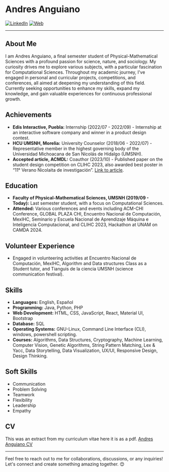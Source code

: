 # Andres Anguiano 
[![LinkedIn](https://img.shields.io/badge/-LinkedIn-blue?style=flat&logo=LinkedIn&logoColor=white)](https://www.linkedin.com/in/anduis/)
[![Web]((https://img.shields.io/website?url=http%3A//www.website.com/path/to/page.html))](http://fismat.umich.mx/~anguiano/)

---

## About Me
I am Andres Anguiano, a final semester student of Physical-Mathematical Sciences with a profound passion for science, nature, and sociology. My curiosity drives me to explore various subjects, with a particular fascination for Computational Sciences. Throughout my academic journey, I've engaged in personal and curricular projects, competitions, and conferences, all aimed at deepening my understanding of this field. Currently seeking opportunities to enhance my skills, expand my knowledge, and gain valuable experiences for continuous professional growth.

## Achievements
- **Edis Interactive, Puebla:** Internship (2022/07 - 2022/09) - Internship at an interactive software company and winner in a product design contest.
- **HCU UMSNH, Morelia:** University Counselor (2018/06 - 2022/07) - Representative member in the highest governing body of the Universidad Michoacana de San Nicolás de Hidalgo (UMSNH).
- **Accepted article, ACMDL:** Coauthor (2023/10) - Published paper on the student design competition on CLIHC 2023, also awarded best poster in “11° Verano Nicolaita de investigación”. [Link to article](https://dl.acm.org/doi/10.1145/3630970.3631073).

## Education
- **Faculty of Physical-Mathematical Sciences, UMSNH (2019/09 - Today):** Last semester student, with a focus on Computational Sciences.
- **Attended:** Various conferences and events including ACM-CHI Conference, GLOBAL PLAZA CHI, Encuentro Nacional de Computación, MexIHC, Seminario y Escuela Nacional de Aprendizaje Máquina e Inteligencia Computacional, and CLIHC 2023, Hackathon at UNAM on CAMDA 2024.

## Volunteer Experience
- Engaged in volunteering activities at Encuentro Nacional de Computación, MexIHC, Algorithm and Data structures Class as a Student tutor, and Tianguis de la ciencia UMSNH (science communication festival).

## Skills
- **Languages:** English, Español
- **Programming:** Java, Python, PHP
- **Web Development:** HTML, CSS, JavaScript, React, Material UI, Bootstrap
- **Database:** SQL
- **Operating Systems:** GNU-Linux, Command Line Interface (CLI), windows, powershell scripting.
- **Courses:** Algorithms, Data Structures, Cryptography, Machine Learning, Computer Vision, Genetic Algorithms, String Pattern Matching, Lex & Yacc, Data Storytelling, Data Visualization, UX/UI, Responsive Design, Design Thinking.

## Soft Skills
- Communication
- Problem Solving
- Teamwork
- Flexibility
- Leadership
- Empathy

## CV
This was an extract from my curriculum vitae here it is as a pdf.
[Andres Anguiano CV](http://fismat.umich.mx/~anguiano/AnguianoCV.pdf)

---

Feel free to reach out to me for collaborations, discussions, or any inquiries! Let's connect and create something amazing together. 😊
